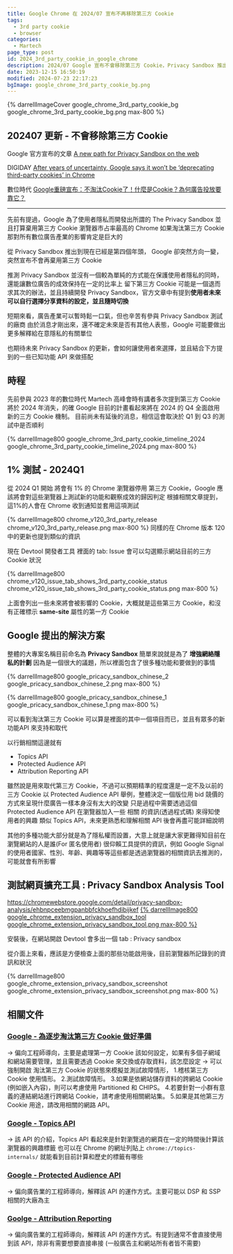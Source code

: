 ```yaml
---
title: Google Chrome 在 2024/07 宣布不再移除第三方 Cookie
tags:
  - 3rd party cookie
  - browser
categories:
  - Martech
page_type: post
id: 2024_3rd_party_cookie_in_google_chrome
description: 2024/07 Google 宣布不會移除第三方 Cookie，Privacy Sandbox 推出的第四年未來會繼續更新，並且讓 Chrome 的使用者未來可以自行選擇隱私相關的分享
date: 2023-12-15 16:50:19
modified: 2024-07-23 22:17:23
bgImage: google_chrome_3rd_party_cookie_bg.png
---
```


{% darrellImageCover google_chrome_3rd_party_cookie_bg google_chrome_3rd_party_cookie_bg.png max-800 %}

## 202407 更新 - 不會移除第三方 Cookie

Google 官方宣布的文章
<a href="https://privacysandbox.com/intl/en_us/news/privacy-sandbox-update/"><i class="fa-solid fa-link"></i><span> A new path for Privacy Sandbox on the web </span></a>

DIGIDAY
<a href="https://digiday.com/marketing/after-years-of-uncertainty-google-says-it-wont-be-deprecating-third-party-cookies-in-chrome/"><i class="fa-solid fa-link"></i><span> After years of uncertainty, Google says it won’t be ‘deprecating third-party cookies’ in Chrome </span></a>

數位時代
<a href="https://www.bnext.com.tw/article/79840/cookies-awesome-google-2024"><i class="fa-solid fa-link"></i><span> Google重磅宣布：不淘汰Cookie了！什麼是Cookie？為何廣告投放要靠它？ </span></a>

---

先前有提過，Google 為了使用者隱私而開發出所謂的 The Privacy Sandbox 並且打算棄用第三方 Cookie
瀏覽器市占率最高的 Chrome 如果淘汰第三方 Cookie 那對所有數位廣告產業的影響肯定是巨大的

從 Privacy Sandbox 推出到現在已經是第四個年頭，
Google 卻突然方向一變，突然宣布不會再棄用第三方 Cookie

推測 Privacy Sandbox 並沒有一個較為單純的方式能在保護使用者隱私的同時，還能讓數位廣告的成效保持在一定的比率上
留下第三方 Cookie 可能是一個退而求其次的辦法，並且持續開發 Privacy Sandbox，官方文章中有提到**使用者未來可以自行選擇分享資料的設定，並且隨時切換**

短期來看，廣告產業可以暫時鬆一口氣，但也辛苦有參與 Privacy Sandbox 測試的廠商
由於消息才剛出來，還不確定未來是否有其他人表態，Google 可能要做出更多解釋給在意隱私的有關單位

也期待未來 Privacy Sandbox 的更新，會如何讓使用者來選擇，並且結合下方提到的一些已知功能 API 來做搭配


## 時程

先前參與 2023 年的數位時代 Martech 高峰會時有講者多次提到第三方 Cookie 將於 2024 年消失，的確 Google 目前的計畫看起來將在 2024 的 Q4 全面啟用新的三方 Cookie 機制。
目前尚未有延後的消息，相信這會取決於 Q1 到 Q3 的測試中是否順利

{% darrellImage800 google_chrome_3rd_party_cookie_timeline_2024 google_chrome_3rd_party_cookie_timeline_2024.png max-800 %}

## 1% 測試 - 2024Q1

從 2024 Q1 開始
將會有 1% 的 Chrome 瀏覽器停用 第三方 Cookie，Google 應該將會對這些瀏覽器上測試新的功能和觀察成效的歸因判定
根據相關文章提到，這1%的人會在 Chrome 收到通知並套用這項測試

{% darrellImage800 chrome_v120_3rd_party_release chrome_v120_3rd_party_release.png max-800 %}
同樣的在 Chrome 版本 120 中的更新也提到類似的資訊

現在 Devtool 開發者工具 裡面的 tab: Issue 會可以勾選顯示網站目前的三方 Cookie 狀況

{% darrellImage800 chrome_v120_issue_tab_shows_3rd_party_cookie_status chrome_v120_issue_tab_shows_3rd_party_cookie_status.png max-800 %}

上面會列出一些未來將會被影響的 Cookie，大概就是這些第三方 Cookie，和沒有正確標示 **same-site** 屬性的第一方 Cookie

## Google 提出的解決方案

整體的大專案名稱目前命名為 **Privacy Sandbox**
簡單來說就是為了 **增強網絡隱私的計劃**
因為是一個很大的議題，所以裡面包含了很多種功能和要做到的事情

{% darrellImage800 google_pricacy_sandbox_chinese_2 google_pricacy_sandbox_chinese_2.png max-800 %}

{% darrellImage800 google_pricacy_sandbox_chinese_1 google_pricacy_sandbox_chinese_1.png max-800 %}

可以看到淘汰第三方 Cookie 可以算是裡面的其中一個項目而已，並且有眾多的新功能API 來支持和取代

以行銷相關這邊就有
- Topics API
- Protected Audience API
- Attribution Reporting API

雖然說是用來取代第三方 Cookie，不過可以預期精準的程度還是一定不及以前的三方 Cookie
以 Protected Audience API 舉例，整體決定一個版位用 bid 競價的方式來呈現什麼廣告一樣本身沒有太大的改變
只是過程中需要透過這個 Protected Audience API 在瀏覽器加入一些 相關 的資訊(透過程式碼) 來得知使用者的興趣
類似 Topics API，未來更熟悉和理解相關 API 後會再盡可能詳細說明

其他的多種功能大部分就是為了隱私權而設置，大意上就是讓大家更難得知目前在瀏覽網站的人是誰(For 匿名使用者)
很仰賴工具提供的資訊，例如 Google Signal 的使用者國家、性別、年齡、興趣等等這些都是透過瀏覽器的相關資訊去推測的，
可能就會有所影響

## 測試網頁擴充工具 : Privacy Sandbox Analysis Tool 

https://chromewebstore.google.com/detail/privacy-sandbox-analysis/ehbnpceebmgpanbbfckhoefhdibijkef
[{% darrellImage800 google_chrome_extension_privacy_sandbox_tool google_chrome_extension_privacy_sandbox_tool.png max-800 %}](https://chromewebstore.google.com/detail/privacy-sandbox-analysis/ehbnpceebmgpanbbfckhoefhdibijkef)

安裝後，在網站開啟 Devtool 會多出一個 tab : Privacy sandbox

從介面上來看，應該是方便檢查上面的那些功能啟用後，目前瀏覽器所記錄到的資訊和狀況

{% darrellImage800 google_chrome_extension_privacy_sandbox_screenshot google_chrome_extension_privacy_sandbox_screenshot.png max-800 %}

## 相關文件

### [Google - 為逐步淘汰第三方 Cookie 做好準備](https://developers.google.com/privacy-sandbox/3pcd?hl=zh-tw)
-> 偏向工程師導向，主要是處理第一方 Cookie 該如何設定，如果有多個子網域和網站需要管理，並且需要透過 Cookie 來交換或存取資料，該怎麼設定
-> 可以強制開啟 淘汰第三方 Cookie 的狀態來模擬並測試故障情形，
1.稽核第三方 Cookie 使用情形。
2.測試故障情形。
3.如果是依網站儲存資料的跨網站 Cookie (例如嵌入內容)，則可以考慮使用 Partitioned 和 CHIPS。
4.若要針對一小群有意義的連結網站進行跨網站 Cookie，請考慮使用相關網站集。
5.如果是其他第三方 Cookie 用途，請改用相關的網路 API。

### [Google - Topics API](https://developers.google.com/privacy-sandbox/relevance/topics/developer-guide)
-> 該 API 的介紹，Topics API 看起來是針對瀏覽過的網頁在一定的時間後計算該瀏覽器的興趣標籤
也可以在 Chrome 的網址列貼上 `chrome://topics-internals/`
就能看到目前計算和歷史的標籤有哪些

### [Google - Protected Audience API](https://developers.google.com/privacy-sandbox/relevance/protected-audience#overview)
-> 偏向廣告業的工程師導向，解釋該 API 的運作方式。主要可能以 DSP 和 SSP 相關的大廠為主

### [Goolge - Attribution Reporting](https://developers.google.com/privacy-sandbox/relevance/attribution-reporting)
-> 偏向廣告業的工程師導向，解釋該 API 的運作方式。有提到通常不會直接使用到該 API，除非有需要想要直接串接 (一般廣告主和網站所有者皆不需要)
